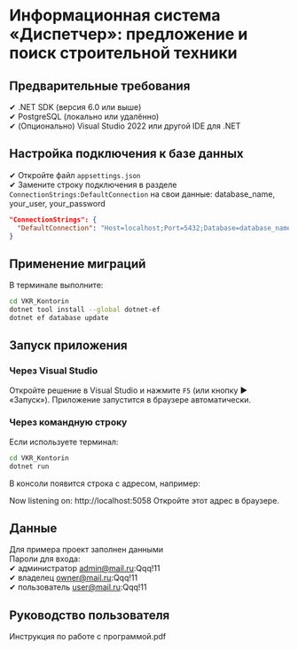# Информационная система «Диспетчер»: предложение и поиск строительной техники

## Предварительные требования

✔ .NET SDK (версия 6.0 или выше)  
✔ PostgreSQL (локально или удалённо)  
✔ (Опционально) Visual Studio 2022 или другой IDE для .NET  

## Настройка подключения к базе данных

✔ Откройте файл `appsettings.json`  
✔ Замените строку подключения в разделе `ConnectionStrings:DefaultConnection` на свои данные: database_name, your_user, your_password  

```json
"ConnectionStrings": {
  "DefaultConnection": "Host=localhost;Port=5432;Database=database_name;Username=your_user;Password=your_password;Pooling=true;Minimum Pool Size=5;Maximum Pool Size=100;"
}
```
## Применение миграций

В терминале выполните:

```bash
cd VKR_Kontorin
dotnet tool install --global dotnet-ef
dotnet ef database update
```

## Запуск приложения

### Через Visual Studio

Откройте решение в Visual Studio и нажмите `F5` (или кнопку ▶️ «Запуск»). Приложение запустится в браузере автоматически.

### Через командную строку

Если используете терминал:

```bash
cd VKR_Kontorin
dotnet run
```

В консоли появится строка с адресом, например:

Now listening on: http://localhost:5058
Откройте этот адрес в браузере.

## Данные

Для примера проект заполнен данными  
Пароли для входа:  
✔ администратор  admin@mail.ru:Qqq!11  
✔ владелец       owner@mail.ru:Qqq!11  
✔ пользователь   user@mail.ru:Qqq!11  

## Руководство пользователя

Инструкция по работе с программой.pdf

